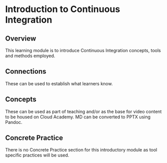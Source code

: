 # Introduction to Continuous Integration

## Overview

This learning module is to introduce Continuous Integration concepts, tools and methods employed.

## Connections

These can be used to establish what learners know.

## Concepts

These can be used as part of teaching and/or as the base for video content to be housed on Cloud Academy.  MD can be converted to PPTX using Pandoc.

## Concrete Practice

There is no Concrete Practice section for this introductory module as tool specific practices will be used.
